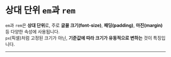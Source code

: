 # 상대 단위 `em`과 `rem`
`em`과 `rem`은 **상대 단위**로, 주로 **글꼴 크기(font-size)**, **패딩(padding)**, **마진(margin)** 등 다양한 속성에 사용됩니다.  
`px`(픽셀)처럼 고정된 크기가 아닌, **기준값에 따라 크기가 유동적으로 변하는** 것이 특징입니다.

---
<br>
